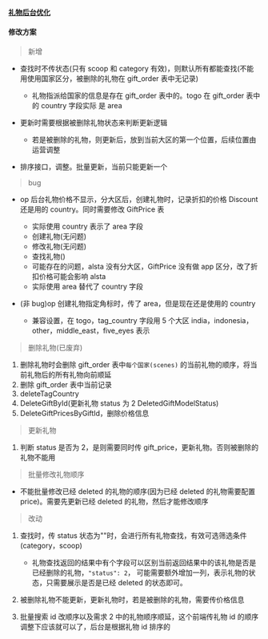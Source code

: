#### [礼物后台优化](https://github.com/tmrwh/NewsDog/issues/7882)

#### 修改方案

> 新增

- 查找时不传状态(只有 scoop 和 category 有效)，则默认所有都能查找(不能用使用国家区分，被删除的礼物在 gift_order 表中无记录)

  - 礼物指派给国家的信息是存在 gift_order 表中的。togo 在 gift_order 表中的 country 字段实际 是 area

- 更新时需要根据被删除礼物状态来判断更新逻辑

  - 若是被删除的礼物，则更新后，放到当前大区的第一个位置，后续位置由运营调整

- 排序接口，调整。批量更新，当前只能更新一个

> bug

- op 后台礼物价格不显示，分大区后，创建礼物时，记录折扣的价格 Discount 还是用的 country。同时需要修改 GiftPrice 表

  - 实际使用 country 表示了 area 字段
  - 创建礼物(无问题)
  - 修改礼物(无问题)
  - 查找礼物()
  - 可能存在的问题，alsta 没有分大区，GiftPrice 没有做 app 区分，改了折扣价格可能会影响 alsta
  - 实际使用 area 替代了 country 字段

- (非 bug)op 创建礼物指定角标时，传了 area，但是现在还是使用的 country
  - 兼容设置，在 togo，tag_country
    字段用 5 个大区 india，indonesia，other，middle_east，five_eyes 表示

> 删除礼物(已废弃)

1.  删除礼物时会删除 gift_order 表中`每个国家(scenes)` 的当前礼物的顺序，将当前礼物后的所有礼物向前顺延
2.  删除 gift_order 表中当前记录
3.  deleteTagCountry
4.  DeleteGiftById(更新礼物 status 为 2 DeletedGiftModelStatus)
5.  DeleteGiftPricesByGiftId，删除价格信息

> 更新礼物

1. 判断 status 是否为 2，是则需要同时传 gift_price，更新礼物。否则被删除的礼物不能用

> 批量修改礼物顺序

- 不能批量修改已经 deleted 的礼物的顺序(因为已经 deleted 的礼物需要配置 price)。需要先更新已经 deleted 的礼物，然后才能修改顺序

> 改动

1. 查找时，传 status 状态为""时，会进行所有礼物查找，有效可选筛选条件(category，scoop)

   - 礼物查找返回的结果中有个字段可以区别当前返回结果中的该礼物是否是已经删除的礼物，`"status": 2`，
     可能需要额外增加一列，表示礼物的状态，只需要展示是否是已经 deleted 的状态即可。

2. 被删除礼物不能更新，更新礼物时，若是被删除的礼物，需要传价格信息

3. 批量搜索 id 改顺序以及需求 2 中的礼物顺序顺延，这个前端传礼物 id 的顺序调整下应该就可以了，后台是根据礼物 id 排序的
